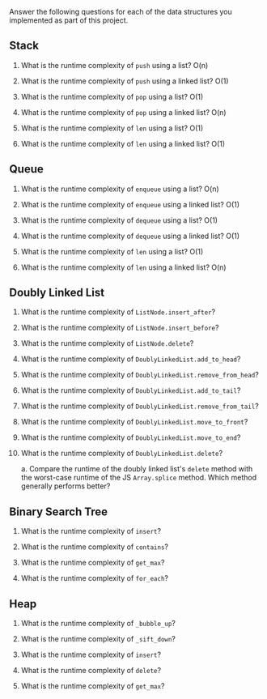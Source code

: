 Answer the following questions for each of the data structures you implemented as part of this project.

## Stack

1. What is the runtime complexity of `push` using a list?
O(n)

2. What is the runtime complexity of `push` using a linked list?
O(1)

3. What is the runtime complexity of `pop` using a list?
O(1)

4. What is the runtime complexity of `pop` using a linked list?
O(n)

5. What is the runtime complexity of `len` using a list?
O(1)

6. What is the runtime complexity of `len` using a linked list?
O(1)


## Queue

1. What is the runtime complexity of `enqueue` using a list?
O(n)

2. What is the runtime complexity of `enqueue` using a linked list?
O(1)

3. What is the runtime complexity of `dequeue` using a list?
O(1)

4. What is the runtime complexity of `dequeue` using a linked list?
O(1)

5. What is the runtime complexity of `len` using a list?
O(1)

6. What is the runtime complexity of `len` using a linked list?
O(n)

## Doubly Linked List

1. What is the runtime complexity of `ListNode.insert_after`?

2. What is the runtime complexity of `ListNode.insert_before`?

3. What is the runtime complexity of `ListNode.delete`?

4. What is the runtime complexity of `DoublyLinkedList.add_to_head`?

5. What is the runtime complexity of `DoublyLinkedList.remove_from_head`?

6. What is the runtime complexity of `DoublyLinkedList.add_to_tail`?

7. What is the runtime complexity of `DoublyLinkedList.remove_from_tail`?

8. What is the runtime complexity of `DoublyLinkedList.move_to_front`?

9. What is the runtime complexity of `DoublyLinkedList.move_to_end`?

10. What is the runtime complexity of `DoublyLinkedList.delete`?

    a. Compare the runtime of the doubly linked list's `delete` method with the worst-case runtime of the JS `Array.splice` method. Which method generally performs better?

## Binary Search Tree

1. What is the runtime complexity of `insert`? 

2. What is the runtime complexity of `contains`?

3. What is the runtime complexity of `get_max`? 

4. What is the runtime complexity of `for_each`?
    
## Heap

1. What is the runtime complexity of `_bubble_up`?

2. What is the runtime complexity of `_sift_down`?

3. What is the runtime complexity of `insert`?

4. What is the runtime complexity of `delete`?

5. What is the runtime complexity of `get_max`?
